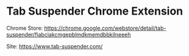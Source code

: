# Tab Suspender Chrome Extension


Chrome Store: https://chrome.google.com/webstore/detail/tab-suspender/fiabciakcmgepblmdkmemdbbkilneeeh

Site: https://www.tab-suspender.com/

